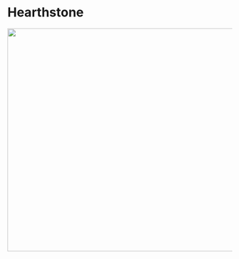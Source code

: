 # Hearthstone
<img src="https://filebin.net/greznfylzfyeb8vh/hearthstone.gif?t=no3vel13" width="600" height="500" />


